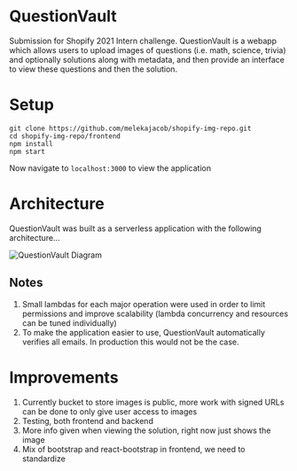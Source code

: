 
# QuestionVault

Submission for Shopify 2021 Intern challenge. QuestionVault is a webapp which allows users to upload images of questions (i.e. math, science, trivia) and optionally solutions along with metadata, and then provide an interface to view these questions and then the solution.

# Setup

```
git clone https://github.com/melekajacob/shopify-img-repo.git
cd shopify-img-repo/frontend
npm install
npm start
```

Now navigate to `localhost:3000` to view the application

# Architecture

QuestionVault was built as a serverless application with the following architecture...

![QuestionVault Diagram](https://user-images.githubusercontent.com/23385706/118031169-398ac880-b334-11eb-8c15-3085b58eac3b.png)

## Notes
1. Small lambdas for each major operation were used in order to limit permissions and improve scalability (lambda concurrency and resources can be tuned individually)
2. To make the application easier to use, QuestionVault automatically verifies all emails. In production this would not be the case. 

# Improvements

1. Currently bucket to store images is public, more work with signed URLs can be done to only give user access to images
2. Testing, both frontend and backend
3. More info given when viewing the solution, right now just shows the image
4. Mix of bootstrap and react-bootstrap in frontend, we need to standardize
